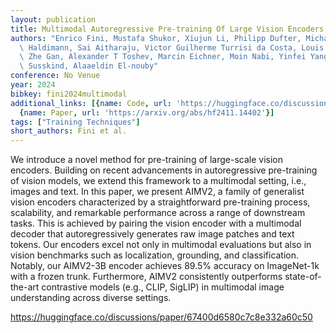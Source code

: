 ```yaml
---
layout: publication
title: Multimodal Autoregressive Pre-training Of Large Vision Encoders
authors: "Enrico Fini, Mustafa Shukor, Xiujun Li, Philipp Dufter, Michal Klein, David\
  \ Haldimann, Sai Aitharaju, Victor Guilherme Turrisi da Costa, Louis B\xE9thune,\
  \ Zhe Gan, Alexander T Toshev, Marcin Eichner, Moin Nabi, Yinfei Yang, Joshua M.\
  \ Susskind, Alaaeldin El-nouby"
conference: No Venue
year: 2024
bibkey: fini2024multimodal
additional_links: [{name: Code, url: 'https://huggingface.co/discussions/paper/67400d6580c7c8e332a60c50'},
  {name: Paper, url: 'https://arxiv.org/abs/hf2411.14402'}]
tags: ["Training Techniques"]
short_authors: Fini et al.
---
```

We introduce a novel method for pre-training of large-scale vision encoders. Building on recent advancements in autoregressive pre-training of vision models, we extend this framework to a multimodal setting, i.e., images and text. In this paper, we present AIMV2, a family of generalist vision encoders characterized by a straightforward pre-training process, scalability, and remarkable performance across a range of downstream tasks. This is achieved by pairing the vision encoder with a multimodal decoder that autoregressively generates raw image patches and text tokens. Our encoders excel not only in multimodal evaluations but also in vision benchmarks such as localization, grounding, and classification. Notably, our AIMV2-3B encoder achieves 89.5% accuracy on ImageNet-1k with a frozen trunk. Furthermore, AIMV2 consistently outperforms state-of-the-art contrastive models (e.g., CLIP, SigLIP) in multimodal image understanding across diverse settings.

https://huggingface.co/discussions/paper/67400d6580c7c8e332a60c50